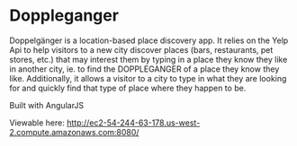 # Doppleganger

Doppelgänger is a location-based place discovery app. It relies on the Yelp Api to help visitors to a new city discover places (bars, restaurants, pet stores, etc.) that may interest them by typing in a place they know they like in another city, ie. to find the DOPPLEGANGER of a place they know they like. Additionally, it allows a visitor to a city to type in what they are looking for and quickly find that type of place where they happen to be.

Built with AngularJS

Viewable here: http://ec2-54-244-63-178.us-west-2.compute.amazonaws.com:8080/
